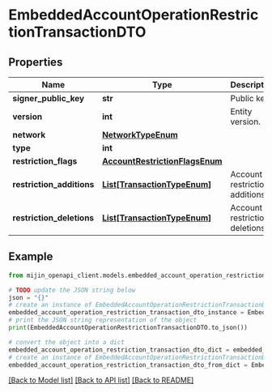 # EmbeddedAccountOperationRestrictionTransactionDTO


## Properties

Name | Type | Description | Notes
------------ | ------------- | ------------- | -------------
**signer_public_key** | **str** | Public key. | 
**version** | **int** | Entity version. | 
**network** | [**NetworkTypeEnum**](NetworkTypeEnum.md) |  | 
**type** | **int** |  | 
**restriction_flags** | [**AccountRestrictionFlagsEnum**](AccountRestrictionFlagsEnum.md) |  | 
**restriction_additions** | [**List[TransactionTypeEnum]**](TransactionTypeEnum.md) | Account restriction additions. | 
**restriction_deletions** | [**List[TransactionTypeEnum]**](TransactionTypeEnum.md) | Account restriction deletions. | 

## Example

```python
from mijin_openapi_client.models.embedded_account_operation_restriction_transaction_dto import EmbeddedAccountOperationRestrictionTransactionDTO

# TODO update the JSON string below
json = "{}"
# create an instance of EmbeddedAccountOperationRestrictionTransactionDTO from a JSON string
embedded_account_operation_restriction_transaction_dto_instance = EmbeddedAccountOperationRestrictionTransactionDTO.from_json(json)
# print the JSON string representation of the object
print(EmbeddedAccountOperationRestrictionTransactionDTO.to_json())

# convert the object into a dict
embedded_account_operation_restriction_transaction_dto_dict = embedded_account_operation_restriction_transaction_dto_instance.to_dict()
# create an instance of EmbeddedAccountOperationRestrictionTransactionDTO from a dict
embedded_account_operation_restriction_transaction_dto_from_dict = EmbeddedAccountOperationRestrictionTransactionDTO.from_dict(embedded_account_operation_restriction_transaction_dto_dict)
```
[[Back to Model list]](../README.md#documentation-for-models) [[Back to API list]](../README.md#documentation-for-api-endpoints) [[Back to README]](../README.md)


